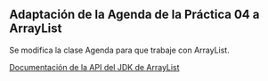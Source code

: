 ## Adaptación de la Agenda de la Práctica 04 a ArrayList

Se modifica la clase Agenda para que trabaje con ArrayList.

[Documentación de la API del JDK de ArrayList](https://docs.oracle.com/en/java/javase/17/docs/api/java.base/java/util/ArrayList.html#remove(java.lang.Object))